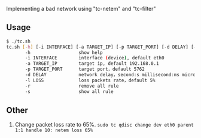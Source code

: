 Implementing a bad network using "tc-netem" and "tc-filter"

## Usage

```bash
$ ./tc.sh
tc.sh [-h] [-i INTERFACE] [-a TARGET_IP] [-p TARGET_PORT] [-d DELAY] [-l LOSS] [-r] [-s]
       -h                  show help
       -i INTERFACE        interface (device), default eth0
       -a TARGET_IP        target ip, default 192.168.0.1
       -p TARGET_PORT      target port，default 5762
       -d DELAY            network delay，second:s millisecond:ms microsecond:us or unitless digit，default 300ms
       -l LOSS             loss packets rate，default 5%
       -r                  remove all rule
       -s                  show all rule
```

## Other

1. Change packet loss rate to 65%.
`sudo tc qdisc change dev eth0 parent 1:1 handle 10: netem loss 65%`
